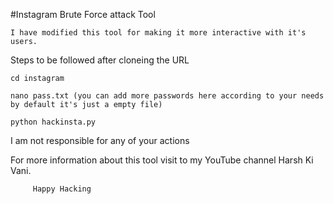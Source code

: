 #Instagram Brute Force attack Tool

    I have modified this tool for making it more interactive with it's users.
    
Steps to be followed after cloneing the URL

    cd instagram
    
    nano pass.txt (you can add more passwords here according to your needs by default it's just a empty file)
    
    python hackinsta.py
    
I am not responsible for any of your actions
  
For more information about this tool visit to my YouTube channel Harsh Ki Vani.

         Happy Hacking

